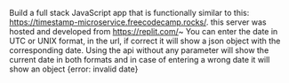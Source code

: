 Build a full stack JavaScript app that is functionally similar to this: https://timestamp-microservice.freecodecamp.rocks/.
this server was hosted and developed from https://replit.com/~
You can enter the date in UTC or UNIX format, in the url, if correct it will show a json object with the corresponding date.
Using the api without any parameter will show the current date in both formats and in case of entering a wrong date it will show an object {error: invalid date}